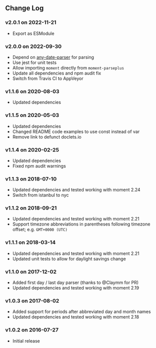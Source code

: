 ## Change Log

### v2.0.1 on 2022-11-21

- Export as ESModule

### v2.0.0 on 2022-09-30

- Depend on [any-date-parser](https://www.npmjs.com/package/any-date-parser) for
  parsing
- Use jest for unit tests
- Allow importing `moment` directly from `moment-parseplus`
- Update all dependencies and npm audit fix
- Switch from Travis CI to AppVeyor

### v1.1.6 on 2020-08-03

- Updated dependencies

### v1.1.5 on 2020-05-03

- Updated dependencies
- Changed README code examples to use const instead of var
- Remove link to defunct doclets.io

### v1.1.4 on 2020-02-25

- Updated dependencies
- Fixed npm audit warnings

### v1.1.3 on 2018-07-10

- Updated dependencies and tested working with moment 2.24
- Switch from istanbul to nyc

### v1.1.2 on 2018-09-21

- Updated dependencies and tested working with moment 2.21
- Support timezone abbreviations in parentheses following timezone offset; e.g.
  `GMT+0000 (UTC)`

### v1.1.1 on 2018-03-14

- Updated dependencies and tested working with moment 2.21
- Updated unit tests to allow for daylight savings change

### v1.1.0 on 2017-12-02

- Added first day / last day parser (thanks to @Claymm for PR)
- Updated dependencies and tested working with moment 2.19

### v1.0.3 on 2017-08-02

- Added support for periods after abbreviated day and month names
- Updated dependencies and tested working with moment 2.18

### v1.0.2 on 2016-07-27

- Initial release
